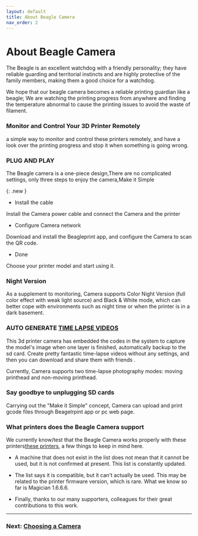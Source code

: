 ```yaml
---
layout: default
title: About Beagle Camera
nav_order: 2
---
```


# About Beagle Camera

The Beagle is an excellent watchdog with a friendly personality; they have reliable guarding and territorial instincts and are highly protective of the family members, making them a good choice for a watchdog.

We hope that our beagle camera becomes a reliable printing guardian like a beagle; We are watching the printing progress from anywhere and finding the temperature abnormal to cause the printing issues to avoid the waste of filament.

### Monitor and Control Your 3D Printer Remotely 

a simple way to monitor and control these printers remotely, and have a look over the printing progress and stop it when something is going wrong.

### PLUG AND PLAY

The Beagle camera is a one-piece design,There are no complicated settings, only three steps to enjoy the camera,Make it Simple

{: .new }
* Install the cable

Install the Camera power cable and connect the Camera and the printer

* Configure Camera network

Download and install the Beagleprint app, and configure the Camera to scan the QR code.

* Done

Choose your printer model and start using it.

### Night Version
As a supplement to monitoring, Camera supports Color Night Version (full color effect with weak light source) and Black & White mode, which can better cope with environments such as night time or when the printer is in a dark basement.

### AUTO GENERATE [TIME LAPSE VIDEOS](https://www.youtube.com/watch?v=ELQokVHeToM)

This 3d printer camera has embedded the codes in the system to capture the model's image when one layer is finished, automatically backup to the sd card. Create pretty fantastic time-lapse videos without any settings, and then you can download and share them with friends .

Currently, Camera supports two time-lapse photography modes: moving printhead and non-moving printhead.

### Say goodbye to unplugging SD cards

Carrying out the "Make it Simple" concept, Camera can upload and print gcode files through Beagelrpint app or pc web page.

### What printers does the Beagle Camera support

We currently know/test that the Beagle Camera works properly with these printers[these printers](https://www.3dprinteraccessories.shop/blogs/beagleprint/beagle-camera-is-compatible-with-3d-printers-list), a few things to keep in mind here.

* A machine that does not exist in the list does not mean that it cannot be used, but it is not confirmed at present. This list is constantly updated.

* The list says it is compatible, but it can't actually be used. This may be related to the printer firmware version, which is rare. What we know so far is Magician 1.6.6.6.

* Finally, thanks to our many supporters, colleagues for their great contributions to this work.



---

### Next: [Choosing a Camera](../docs/hardware.md)
